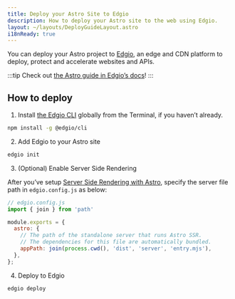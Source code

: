 ```yaml
---
title: Deploy your Astro Site to Edgio
description: How to deploy your Astro site to the web using Edgio.
layout: ~/layouts/DeployGuideLayout.astro
i18nReady: true
---
```


You can deploy your Astro project to [Edgio](https://www.edg.io/), an edge and CDN platform to deploy, protect and accelerate websites and APIs.

:::tip
Check out [the Astro guide in Edgio’s docs](https://docs.edg.io/guides/astro)!
:::

## How to deploy

1. Install [the Edgio CLI](https://docs.edg.io/guides/cli) globally from the Terminal, if you haven’t already.

```bash
npm install -g @edgio/cli
```

2. Add Edgio to your Astro site

```bash
edgio init
```

3. (Optional) Enable Server Side Rendering

After you’ve setup [Server Side Rendering with Astro](https://docs.astro.build/en/guides/server-side-rendering/), specify the server file path in `edgio.config.js` as below:

```js ins={2,5-9}
// edgio.config.js
import { join } from 'path'

module.exports = {
  astro: {
    // The path of the standalone server that runs Astro SSR.
    // The dependencies for this file are automatically bundled.
    appPath: join(process.cwd(), 'dist', 'server', 'entry.mjs'),
  },
};
```

4. Deploy to Edgio

```bash
edgio deploy
```
